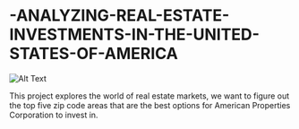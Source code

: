 # -ANALYZING-REAL-ESTATE-INVESTMENTS-IN-THE-UNITED-STATES-OF-AMERICA
![Alt Text](https://racing.dronelife.com/wp-content/uploads/2016/06/usa-map.jpg)

This project explores the world of real estate markets, we want to figure out the top five zip code areas that are the best options for American Properties Corporation to invest in.

